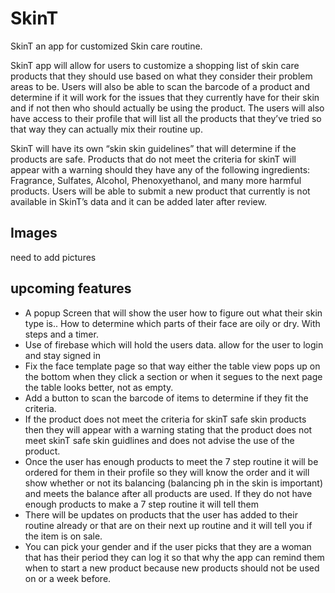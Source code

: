 # SkinT
SkinT an app for customized Skin care routine.

SkinT app will allow for users to customize a shopping list of skin care products that they should use based on what they consider their problem areas to be. Users will also be able to scan the barcode of a product and determine if it will work for the issues that they currently have for their skin and if not then who should actually be using the product. The users will also have access to their profile that will list all the products that they’ve tried so that way they can actually mix their routine up. 

SkinT will have its own “skin skin guidelines” that will determine if the products are safe. Products that do not meet the criteria for skinT will appear with a warning should they have any of the following ingredients: Fragrance, Sulfates, Alcohol, Phenoxyethanol, and many more harmful products. Users will be able to submit a new product that currently is not available in SkinT’s data and it can be added later after review.



## Images

need to add pictures



## upcoming features

* A popup Screen that will show the user how to figure out what their skin type is.. How to determine which parts of their face are oily or dry. With steps and a timer. 
* Use of firebase which will hold the users data. allow for the user to login and stay signed in
* Fix the face template page so that way either the table view pops up on the bottom when they click a section or when it segues to the next page the table looks better, not as empty. 
* Add a button to scan the barcode of items to determine if they fit the criteria.
* If the product does not meet the criteria for skinT safe skin products then they will appear with a warning stating that the product does not meet skinT safe skin guidlines and does not advise the use of the product. 
* Once the user has enough products to meet the 7 step routine it will be ordered for them in their profile so they will know the order and it will show whether or not its balancing (balancing ph in the skin is important) and meets the balance after all products are used. If they do not have enough products to make a 7 step routine it will tell them
* There will be updates on products that the user has added to their routine already or that are on their next up routine and it will tell you if the item is on sale.
* You can pick your gender and if the user picks that they are a woman that has their period they can log it so that why the app can remind them when to start a new product because new products should not be used on or a week before. 
